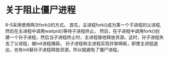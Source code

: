 # 关于阻止僵尸进程
8-5采用使用两次fork()的方式。
首先，主进程fork()成为第一个子进程的父进程,然后在主进程中调用waitpid()等待子进程终止。
然后，在子进程中调用fork()创建一个孙子进程，然后当子进程终止时，主进程替他释放资源。这时，孙子进程失去了父进程，被init进程捕获。
孙子进程和主进程实现并架崎岖，即使主进程退出，也有init替孙子进程释放资源。所以就避免了僵尸进程。
